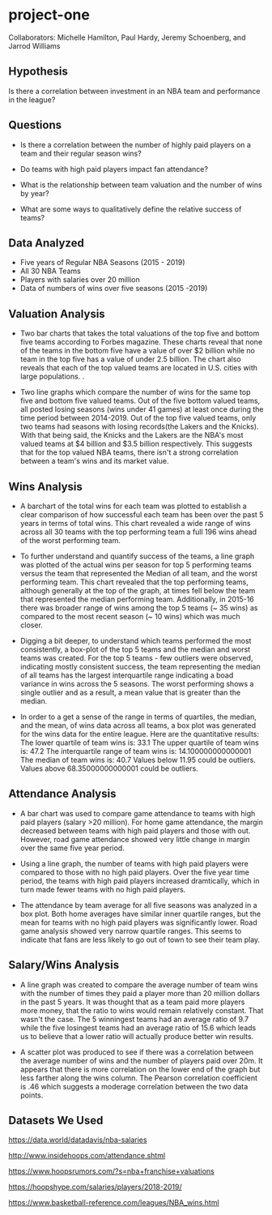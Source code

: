 # project-one

Collaborators: Michelle Hamilton, Paul Hardy, Jeremy Schoenberg, and Jarrod Williams

## Hypothesis

Is there a correlation between investment in an NBA team and performance in the league?

## Questions

* Is there a correlation between the number of highly paid players on a team and their regular season wins?

* Do teams with high paid players impact fan attendance?

* What is the relationship between team valuation and the number of wins by year?

* What are some ways to qualitatively define the relative success of teams?

## Data Analyzed

* Five years of Regular NBA Seasons (2015 - 2019)
* All 30 NBA Teams
* Players with salaries over 20 million
* Data of numbers of wins over five seasons (2015 -2019)

## Valuation Analysis
* Two bar charts that takes the total valuations of the top five and bottom five teams according to Forbes magazine. These charts reveal that none of the teams in the bottom five have a value of over $2 billion while no team in the top five has a value of under 2.5 billion. The chart also reveals that each of the top valued teams are located in U.S. cities with large populations. .

* Two line graphs which compare the number of wins for the same top five and bottom five valued teams. Out of the five bottom valued teams, all posted losing seasons (wins under 41 games) at least once during the time period between 2014-2019. Out of the top five valued teams, only two teams had seasons with losing records(the Lakers and the Knicks). With that being said, the Knicks and the Lakers are the NBA's most valued teams at $4 billion and $3.5 billion respectively. This suggests that for the top valued NBA teams, there isn't a strong correlation between a team's wins and its market value. 

## Wins Analysis

* A barchart of the total wins for each team was plotted to establish a clear comparison of how successful each team has been
over the past 5 years in terms of total wins. This chart revealed a wide range of wins across all 30 teams with the top performing team a full 196 wins ahead of the worst performing team.

* To further understand and quantify success of the teams, a line graph was plotted of the actual wins per season for top 5 performing teams versus the team that represented the Median of all team, and the worst performing team. This chart revealed that the top performing teams, although generally at the top of the graph, at times fell below the team that represented the median performing team. Additionally, in 2015-16 there was broader range of wins among the top 5 teams (~ 35 wins) as compared to the most recent season (~ 10 wins) which was much closer.

* Digging a bit deeper, to understand which teams performed the most consistently, a box-plot of the top 5 teams and the median and worst teams was created.  For the top 5 teams - few outliers were observed, indicating mostly consistent success, the team representing the median of all teams has the largest interquartile range indicating a boad variance in wins across the 5 seasons.  The worst performing shows a single outlier and as a result, a mean value that is greater than the median.

* In order to a get a sense of the range in terms of quartiles, the median, and the mean, of wins data across all teams, a box plot was generated for the wins data for the entire league. Here are the quantitative results:  
        The lower quartile of team wins is: 33.1
        The upper quartile of team wins is: 47.2
        The interquartile range of team wins is: 14.100000000000001
        The median of team wins is: 40.7 
        Values below 11.95 could be outliers.
        Values above 68.35000000000001 could be outliers.

## Attendance Analysis

* A bar chart was used to compare game attendance to teams with high paid players (salary >20 million). For home game attendance, the margin decreased between teams with high paid players and those with out. However, road game attendance showed very little change in margin over the same five year period.

* Using a line graph, the number of teams with high paid players were compared to those with no high paid players. Over the five year time period, the teams with high paid players increased dramtically, which in turn made fewer teams with no high paid players.

* The attendance by team average for all five seasons was analyzed in a box plot. Both home averages have similar inner quartile ranges, but the mean for teams with no high paid players was significantly lower. Road game analysis showed very narrow quartile ranges. This seems to indicate that fans are less likely to go out of town to see their team play.

## Salary/Wins Analysis

* A line graph was created to compare the average number of team wins with the number of times they paid a player more than 20 million dollars in the past 5 years. It was thought that as a team paid more players more money, that the ratio to wins would remain relatively constant. That wasn't the case. The 5 winningest teams had an average ratio of 9.7 while the five losingest teams had an average ratio of 15.6 which leads us to believe that a lower ratio will actually produce better win results.

* A scatter plot was produced to see if there was a correlation between the average number of wins and the number of players paid over 20m. It appears that there is more correlation on the lower end of the graph but less farther along the wins column. The Pearson correlation coefficient is .46 which suggests a moderage correlation between the two data points.

## Datasets We Used

<https://data.world/datadavis/nba-salaries>

<http://www.insidehoops.com/attendance.shtml>

<https://www.hoopsrumors.com/?s=nba+franchise+valuations>

<https://hoopshype.com/salaries/players/2018-2019/>

<https://www.basketball-reference.com/leagues/NBA_wins.html>
